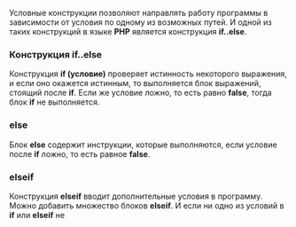 Условные конструкции позволяют направлять работу программы в зависимости от условия по одному из возможных путей. И одной из таких конструкций в языке **PHP** является конструкция **if..else**.

### Конструкция if..else
Конструкция **if (условие)** проверяет истинность некоторого выражения, и если оно окажется истинным, то выполняется блок выражений, стоящий после **if**. Если же условие ложно, то есть равно **false**, тогда блок **if** не выполняется.

### **else**
Блок **else** содержит инструкции, которые выполняются, если условие после **if** ложно, то есть равное **false**.

### elseif
Конструкция **elseif** вводит дополнительные условия в программу. Можно добавить множество блоков **elseif**. И если ни одно из условий в **if** или **elseif** не 